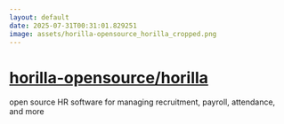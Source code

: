 ```yaml
---
layout: default
date: 2025-07-31T00:31:01.829251
image: assets/horilla-opensource_horilla_cropped.png
---
```


# [horilla-opensource/horilla](https://github.com/horilla-opensource/horilla)

open source HR software for managing recruitment, payroll, attendance, and more
